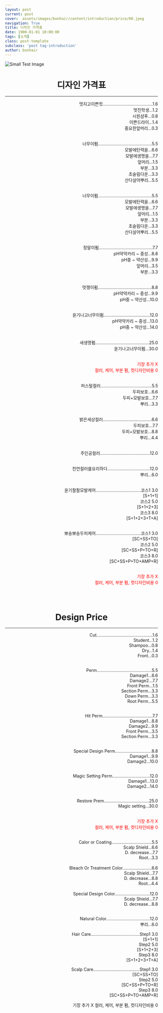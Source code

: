 ```yaml
---
layout: post
current: post
cover:  assets/images/bonhair/content/introduction/price/00.jpeg
navigation: True
title: 디자인 가격표
date: 1900-01-01 10:00:00
tags: [소개]
class: post-template
subclass: 'post tag-introduction'
author: bonhair
---
```

<p><img src="{{ site.baseurl }}assets/images/bonhair/content/introduction/price/01.jpeg" alt="Small Test Image" /></p>

<center>
<h1>디자인 가격표</h1>
</center>
<hr/>
<div style="text-align:right">
멋지고이쁜컷.........................................1.6<br>
멋진학생...1.2<br>
시원샴푸...0.8<br>
이쁜드라이...1.4<br>
중요한앞머리...0.3<br>
<br>

너무이펌............................................5.5<br>
모발에탄력을...6.6<br>
모발에생명을...7.7<br>
앞머리...1.5<br>
부분...3.3<br>
초슬림다운...3.3<br>
산다살어뿌리...5.5<br>
<br>

너무이펌............................................5.5<br>
모발에탄력을...6.6<br>
모발에생명을...7.7<br>
앞머리...1.5<br>
부분...3.3<br>
초슬림다운...3.3<br>
산다살어뿌리...5.5<br>
<br>

정말이펌............................................7.7<br>
pH약약카리 ~ 중성...8.8<br>
pH중 ~ 약산성...9.9<br>
앞머리...3.5<br>
부분...3.3<br>
<br>

멋쟁이펌............................................8.8<br>
pH약약카리 ~ 중성...9.9<br>
pH중 ~ 약산성...10.0<br>
<br>

윤기나고너무이펌......................................12.0<br>
pH약약카리 ~ 중성...13.0<br>
pH중 ~ 약산성...14.0<br>
<br>

새생명펌............................................25.0<br>
윤기나고너무이펌...30.0<br>
<br>

<font color="red">기장 추가 X</font><br>
<font color="red">컬러, 케어, 부분 펌, 컷디자인비용 0</font><br>

<br>
<div style="text-align:right">
퍼스털컬러..........................................5.5<br>
두피보호...6.6<br>
두피+모발보호...7.7<br>
뿌리...3.3<br>
<br>

밝은세상컬러........................................6.6<br>
두피보호...7.7<br>
두피+모발보호...8.8<br>
뿌리...4.4<br>
<br>

주인공컬러.........................................12.0<br>
<br>

천연컬러를요리하다...................................12.0<br>
뿌리...6.0<br>
<br>

윤기좔좔모발케어.....................................코스1 3.0<br>
[S+1+1]<br>
코스2 5.0<br>
[S+1+2+3]<br>
코스3 8.0<br>
[S+1+2+3+T+A]<br>
<br>

뽀송뽀송두피케어.....................................코스1 3.0<br>
[SC+SS+TO]<br>
코스2 5.0<br>
[SC+SS+P+TO+R]<br>
코스3 8.0<br>
[SC+SS+P+TO+AMP+R]<br>
<br>

<font color="red">기장 추가 X</font><br>
<font color="red">컬러, 케어, 부분 펌, 컷디자인비용 0</font><br>
</div>

<br><br>

<center>
<h1>Design Price</h1>
</center>
<hr/>

<div style="text-align:right">
Cut..............................................1.6<br>
Student...1.2<br>
Shampoo...0.8<br>
Dry...1.4<br>
Front...0.3<br>
<br>

Perm.............................................5.5<br>
Damage1...6.6<br>
Damage2...7.7<br>
Front Perm...1.5<br>
Section Perm...3.3<br>
Down Perm...3.3<br>
Root Perm...5.5<br>
<br>

Hit Perm.........................................7.7<br>
Damage1...8.8<br>
Damage2...9.9<br>
Front Perm...3.5<br>
Section Perm...3.3<br>
<br>

Special Design Perm..............................8.8<br>
Damage1...9.9<br>
Damage2...10.0<br>
<br>

Magic Setting Perm...............................12.0<br>
Damage1...13.0<br>
Damage2...14.0<br>
<br>

Restore Prem.....................................25.0<br>
Magic setting...30.0<br>
<br>


<font color="red">기장 추가 X</font><br>
<font color="red">컬러, 케어, 부분 펌, 컷디자인비용 0</font><br>

<br>

<div style="text-align:right">
Calor or Coating.................................5.5<br>
Scalp Shield...6.6<br>
D. decrease...7.7<br>
Root...3.3<br>
<br>
Bleach Or Treatment Color........................6.6<br>
Scalp Shield...7.7<br>
D. decrease...8.8<br>
Root...4.4<br>
<br>
Special Design Color.............................12.0<br>
Scalp Shield...7.7<br>
D. decrease...8.8<br>
<br>

Natural Color....................................12.0<br>
뿌리...6.0<br>

Hair Care........................................Step1 3.0<br>
[S+1+1]
<br>
Step2 5.0<br>
[S+1+2+3]
<br>
Step3 8.0<br>
[S+1+2+3+T+A]
<br>

Scalp Care......................................Step1 3.0<br>
[SC+SS+TO]
<br>
Step2 5.0<br>
[SC+SS+P+TO+R]
<br>
Step3 8.0<br>
[SC+SS+P+TO+AMP+R]<br>

기장 추가 X
컬러, 케어, 부분 펌, 컷디자인비용 0
</div>
